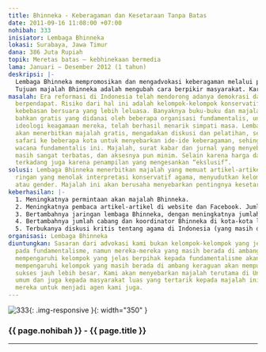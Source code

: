 ```yaml
---
title: Bhinneka - Keberagaman dan Kesetaraan Tanpa Batas
date: 2011-09-16 11:08:00 +07:00
nohibah: 333
inisiator: Lembaga Bhinneka
lokasi: Surabaya, Jawa Timur
dana: 386 Juta Rupiah
topik: Meretas batas – kebhinekaan bermedia
lama: Januari – Desember 2012 (1 tahun)
deskripsi: |-
  Lembaga Bhinneka mempromosikan dan mengadvokasi keberagaman melalui penerbitan majalah gratis dan diskusi melalui tatap muka maupun internet (facebook, twitter, and website), membuka perpustakaan, dan mengadakan workshop. Majalah Bhinneka dicetak dan dibagikan secara gratis terutama bagi mereka yang tidak mempunyai internet (yang mempunyai internet bisa menyimak di website). Majalah Bhinneka mengangkat isu-isu lokal mengenai keberagaman, karena Indonesia amatlah kaya dalam etnis dan budaya. Beberapa Jurnal atau majalah yang memperjuangkan isu keberagaman di Indonesia, seringkali menjadi pelampiasan pendapat atau ruang pembebas bagi para penulisnya. Namun, karena jangkauannya terbatas, media seperti ini tidak membawa perubahan yang mendasar di masyarakat. Hanya lingkungan tertentu saja yang menyimaknya.
  Tujuan majalah Bhinneka adalah mengubah cara berpikir masyarakat. Karenanya, kami ingin mendapat pembaca sebanyak mungkin dengan membagikannya gratis dan menyebarluaskann melalui internet. Dengan strategi ini, kami berharap bisa mempengaruhi pola pikir masyarakat secara tidak langsung, sehingga mereka berangsur mempertanyakan pola-pola baku yang mereka imani.
masalah: Era reformasi di Indonesia telah mendorong adanya demokrasi dan kebebasan
  berpendapat. Risiko dari hal ini adalah kelompok-kelompok konservatif juga mempunyai
  kebebasan bersuara yang lebih leluasa. Banyaknya buku-buku dan majalah murah dan
  bahkan gratis yang didanai oleh beberapa organisasi fundamentalis, untuk mempromosikan
  ideologi keagamaan mereka, telah berhasil menarik simpati masa. Lembaga Bhinneka
  akan menerbitkan majalah gratis, mengadakan diskusi dan pelatihan, serta akan mengadakan
  safari ke beberapa kota untuk menyebarkan ide-ide keberagaman, sehingga bisa “menandingi”
  wacana fundamentalis ini. Majalah, surat kabar dan jurnal yang menyebarkan isu keberagaman
  masih sangat terbatas, dan aksesnya pun minim. Selain karena harga dan penyebarannya,
  terkadang juga karena penampilan yang mengesankan “ekslusif”.
solusi: Lembaga Bhinneka menerbitkan majalah yang memuat artikel-artikel dengan bahasa
  ringan yang menolak interpretasi konservatif agama, menyudutkan kelompok, etnis,
  atau gender. Majalah ini akan berusaha menyebarkan pentingnya kesetaraan tanpa kecuali.
keberhasilan: |-
  1. Meningkatnya permintaan akan majalah Bhinneka.
  2. Meningkatnya pembaca artikel-artikel di website dan Facebook. Jumlah pembaca bisa dilihat di website, sedangkan meningkatnya jumlah fan di Facebook juga menandakan adanya sambutan dari publik.
  3. Bertambahnya jaringan lembaga Bhinneka, dengan meningkatnya jumlah anggota di masing-masing kota.
  4. Bertambahnya jumlah cabang dan koordinator Bhinneka di kota-kota lain.
  5. Terbukanya diskusi kritis tentang agama di Indonesia (yang masih dianggap tabu oleh kebanyakan orang). Indikator: – Surat Pembaca, partisipasi peserta dalam diskusi Bhinneka; – Komentar di Website, milis dan Facebook
organisasi: Lembaga Bhinneka
diuntungkan: Sasaran dari advokasi kami bukan kelompok-kelompok yang jelas berpihak
  pada fundamentalisme, namun mereka-mereka yang masih berada di ambang ini. Karena
  mempengaruhi kelompok yang jelas berpihak kepada fundamentalisme akan sukar. Sedangkan
  mempengaruhi kelompok yang masih berada di ambang keraguan akan mempunyai kesempatan
  sukses jauh lebih besar. Kami akan menyebarkan majalah terutama di Universitas-universitas
  umum dan juga kepada masyarakat luas yang tertarik kepada majalah ini, dan mengajak
  mereka untuk menjadi agen kami juga.
---
```


![333](/static/img/hibahcmb/333.png){: .img-responsive }{: width="350" }

### {{ page.nohibah }} - {{ page.title }}

---
